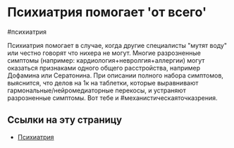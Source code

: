 # Психиатрия помогает 'от всего'

#психиатрия 

Психиатрия помогает в случае, когда другие специалисты "мутят воду" или честно говорят что нихера не могут. Многие разрозненные симптомы (например: кардиология+невролгия+аллергии) могут оказаться признаками одного общего расстройства, например Дофамина или Сератонина. При описании полного набора симптомов, выяснится, что делов на 1к на таблетки, которые выравнивают гармональные/нейромедиаторные перекосы, и устраняют разрозненные симптомы. Вот тебе и #механистическаяточказрения.

## Ссылки на эту страницу
- [Психиатрия](%D0%9F%D1%81%D0%B8%D1%85%D0%B8%D0%B0%D1%82%D1%80%D0%B8%D1%8F.md)